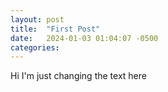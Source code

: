 ```yaml
---
layout: post
title:  "First Post"
date:   2024-01-03 01:04:07 -0500
categories: 
---
```

Hi I'm just changing the text here
